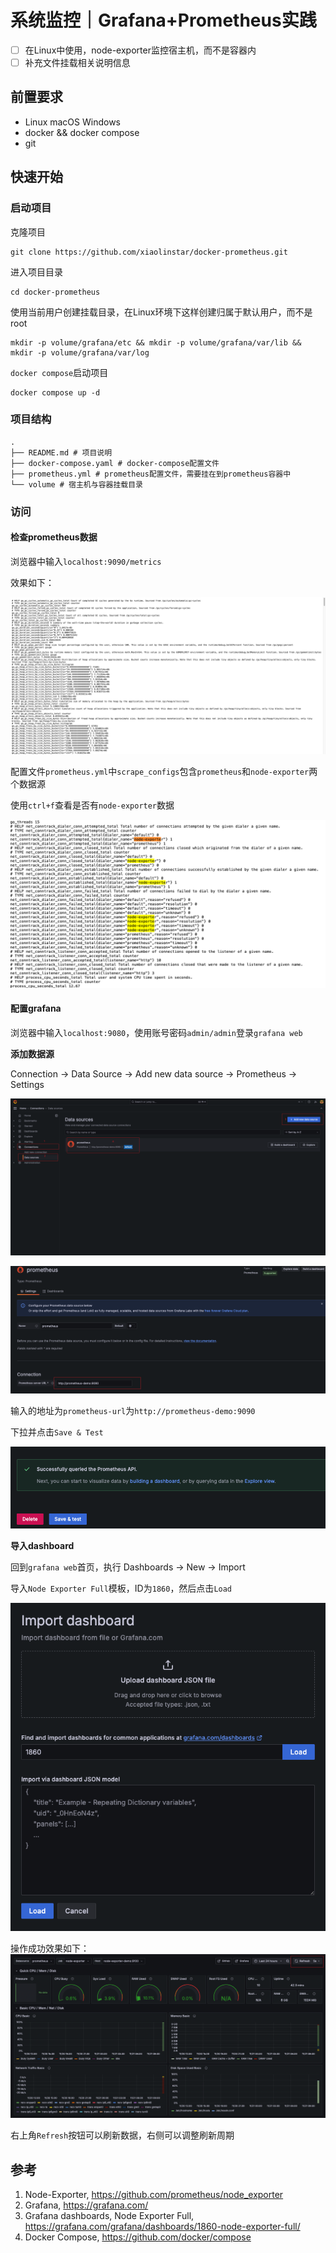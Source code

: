 # 系统监控｜Grafana+Prometheus实践

- [ ] 在Linux中使用，node-exporter监控宿主机，而不是容器内
- [ ] 补充文件挂载相关说明信息

## 前置要求

- Linux macOS Windows
- docker && docker compose 
- git

## 快速开始

### 启动项目

克隆项目
```shell
git clone https://github.com/xiaolinstar/docker-prometheus.git
```

进入项目目录
```shell
cd docker-prometheus
```

使用当前用户创建挂载目录，在Linux环境下这样创建归属于默认用户，而不是root
```shell
mkdir -p volume/grafana/etc && mkdir -p volume/grafana/var/lib && mkdir -p volume/grafana/var/log
```

`docker compose`启动项目
```shell
docker compose up -d
```

### 项目结构

```
.
├── README.md # 项目说明
├── docker-compose.yaml # docker-compose配置文件
├── prometheus.yml # prometheus配置文件，需要挂在到prometheus容器中
└── volume # 宿主机与容器挂载目录
```

### 访问

#### 检查prometheus数据
浏览器中输入`localhost:9090/metrics`

效果如下：

![prometheus-metrics](assets/prometheus-metrics.png)

配置文件`prometheus.yml`中`scrape_configs`包含`prometheus`和`node-exporter`两个数据源

使用`ctrl+f`查看是否有`node-exporter`数据

![prometheus-metrics](assets/node-exporter-metrics.png)

#### 配置grafana

浏览器中输入`localhost:9080`，使用账号密码`admin/admin`登录`grafana web`

**添加数据源**

Connection -> Data Source -> Add new data source -> Prometheus -> Settings

![datasource](assets/prometheus-datasources.png)

![prometheus-url](assets/prometheus-url.png)

输入的地址为`prometheus-url`为`http://prometheus-demo:9090`

下拉并点击`Save & Test`

![save-test](assets/datasource-success.png)

**导入dashboard**

回到`grafana web`首页，执行 Dashboards -> New -> Import

导入`Node Exporter Full`模板，ID为`1860`，然后点击`Load`

![import-dashboard](assets/import1860.png)

操作成功效果如下：
![node-exporter-full](assets/dashboard.png)

右上角`Refresh`按钮可以刷新数据，右侧可以调整刷新周期


## 参考

1. Node-Exporter, https://github.com/prometheus/node_exporter
2. Grafana, https://grafana.com/
3. Grafana dashboards, Node Exporter Full, https://grafana.com/grafana/dashboards/1860-node-exporter-full/
4. Docker Compose, https://github.com/docker/compose

